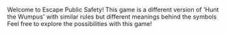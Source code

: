 Welcome to Escape Public Safety!
This game is a different version of 'Hunt the Wumpus' with similar rules but different meanings behind the symbols
Feel free to explore the possibilities with this game!
